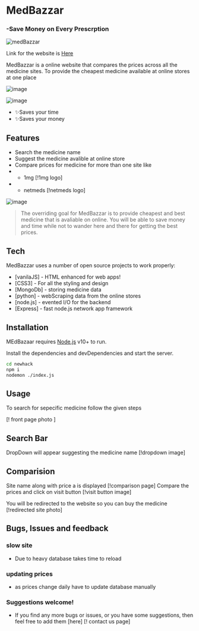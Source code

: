 # MedBazzar
### -Save Money on Every Prescrption

![medBazzar](https://user-images.githubusercontent.com/68412756/138566682-7f5ae4b3-be92-4c65-985c-ec4f7d3e23a9.png)

Link for the website is [Here](https://medbazzar.herokuapp.com/)

MedBazzar is a online website that compares the prices across all the medicine sites. 
To provide the cheapest medicine available at online stores at one place

![image](https://user-images.githubusercontent.com/68412756/138566735-dd66badd-ee2a-4458-8938-6c8cd7489cde.png)

![image](https://user-images.githubusercontent.com/68412756/138566748-3da81f91-f5f7-4ede-bee9-c43c641b8c4d.png)




- ✨Saves your time
- ✨Saves your money

## Features

- Search the medicine name
- Suggest the medicine avalible at online store
- Compare prices for medicine for more than one site like
- - 1mg  [!1mg logo]
- - netmeds [!netmeds logo]

![image](https://user-images.githubusercontent.com/68412756/138566771-7f13da25-f487-4ead-90bf-1dfbcb6507ed.png)





> The overriding  goal for MedBazzar is to 
> provide cheapest and best medicine
> that is avaliable on online.
> You will be able to save money and 
> time while not to wander here and there 
> for getting the best prices.



## Tech

MedBazzar uses a number of open source projects to work properly:

- [vanilaJS] - HTML enhanced for web apps!
- [CSS3] - For all the styling and design 
- [MongoDb] - storing medicine data
- [python] - webScraping data from the online stores
- [node.js] - evented I/O for the backend
- [Express] - fast node.js network app framework 




## Installation

MEdBazaar requires [Node.js](https://nodejs.org/) v10+ to run.

Install the dependencies and devDependencies and start the server.

```sh
cd newhack
npm i
nodemon ./index.js
```

## Usage
To search for sepecific medicine follow the given steps

[! front page photo ]

## Search Bar

DropDown will appear suggesting the medicine name
[!dropdown image]

## Comparision
Site name along with price a is displayed
[!comparison page]
Compare the prices and click on visit  button 
[!visit button image]

You will be redirected to the website so you can buy the medicine
[!redirected site photo]


## Bugs, Issues and feedback

### slow site
* Due to heavy database takes time to reload

### updating prices
* as prices change daily have to update database manually


### Suggestions welcome!
* If you find any more bugs or issues, or you have some suggestions, then feel free to add them [here]
[! contact us page]





